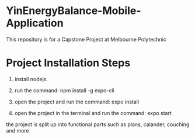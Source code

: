 # YinEnergyBalance-Mobile-Application
This repository is for a Capstone Project at Melbourne Polytechnic

# Project Installation Steps
1. install nodejs.

2. run the command: npm install -g expo-cli

3. open the project and run the command: expo install

4. open the project in the terminal and run the command: expo start

the project is split up into functional parts such as plans, calander, couching and more
